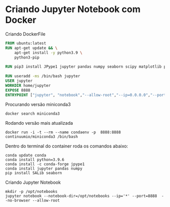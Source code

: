 # Criando Jupyter Notebook com Docker

Criando DockerFile

```DockerFile
FROM ubuntu:latest
RUN apt-get update && \
    apt-get install -y python3.9 \
    python3-pip
            
RUN pip3 install JPype1 jupyter pandas numpy seaborn scipy matplotlib pyNetLogo SALib 
    
RUN useradd -ms /bin/bash jupyter
USER jupyter
WORKDIR home/jupyter 
EXPOSE 8888                                           
ENTRYPOINT ["jupyter", "notebook","--allow-root","--ip=0.0.0.0","--port=8888","--no-browser"]
```

Procurando versão miniconda3

```shell
docker search miniconda3
```

Rodando versão mais atualizada

```shell
docker run -i -t --rm --name condaenv -p  8888:8888 continuumio/miniconda3 /bin/bash
```

Dentro do terminal do container roda os comandos abaixo:

```shell
conda update conda
conda install python=3.9.6
conda install -c conda-forge jpype1
conda install jupyter pandas numpy  
pip install SALib seaborn
```

Criando Jupyter Notebook

```shell
mkdir -p /opt/notebooks 
jupyter notebook --notebook-dir=/opt/notebooks --ip='*' --port=8888  --no-browser --allow-root
```